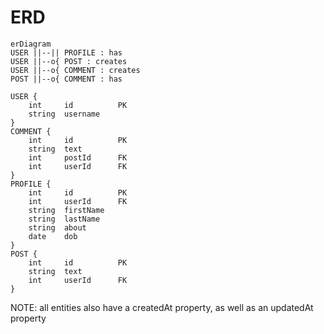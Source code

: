 # ERD

```mermaid
erDiagram
USER ||--|| PROFILE : has
USER ||--o{ POST : creates
USER ||--o{ COMMENT : creates
POST ||--o{ COMMENT : has

USER {
    int     id          PK
    string  username
}
COMMENT {
    int     id          PK
    string  text
    int     postId      FK
    int     userId      FK
}
PROFILE {
    int     id          PK
    int     userId      FK
    string  firstName
    string  lastName
    string  about
    date    dob
}
POST {
    int     id          PK
    string  text
    int     userId      FK
}

```

NOTE: all entities also have a createdAt property, as well as an updatedAt property
